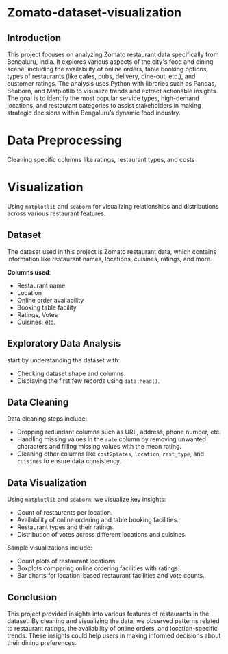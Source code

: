 # Zomato-dataset-visualization
## Introduction 
This project focuses on analyzing Zomato restaurant data specifically from Bengaluru, India. It explores various aspects of the city's food and dining scene, including the availability of online orders, table booking options, types of restaurants (like cafes, pubs, delivery, dine-out, etc.), and customer ratings. The analysis uses Python with libraries such as Pandas, Seaborn, and Matplotlib to visualize trends and extract actionable insights. The goal is to identify the most popular service types, high-demand locations, and restaurant categories to assist stakeholders in making strategic decisions within Bengaluru’s dynamic food industry.

# Data Preprocessing
Cleaning specific columns like ratings, restaurant types, and costs

# Visualization
Using `matplotlib` and `seaborn` for visualizing relationships and distributions across various restaurant features.

## Dataset
The dataset used in this project is Zomato restaurant data, which contains information like restaurant names, locations, cuisines, ratings, and more.

**Columns used**:
- Restaurant name
- Location
- Online order availability
- Booking table facility
- Ratings, Votes
- Cuisines, etc.

## Exploratory Data Analysis
 start by understanding the dataset with:
  - Checking dataset shape and columns.
  - Displaying the first few records using `data.head()`.

## Data Cleaning
Data cleaning steps include:

 - Dropping redundant columns such as URL, address, phone number, etc.
 - Handling missing values in the `rate` column by removing unwanted characters and filling missing values with the mean rating.
 - Cleaning other columns like `cost2plates`, `location`, `rest_type`, and `cuisines` to ensure data consistency.

## Data Visualization
Using `matplotlib` and `seaborn`, we visualize key insights:

  - Count of restaurants per location.
  - Availability of online ordering and table booking facilities.
  - Restaurant types and their ratings.
  - Distribution of votes across different locations and cuisines.

Sample visualizations include:

  - Count plots of restaurant locations.
  - Boxplots comparing online ordering facilities with ratings.
  - Bar charts for location-based restaurant facilities and vote counts.

## Conclusion
This project provided insights into various features of restaurants in the dataset. By cleaning and visualizing the data, we observed patterns related to restaurant ratings, the availability of online orders, and location-specific trends. These insights could help users in making informed decisions about their dining preferences.






